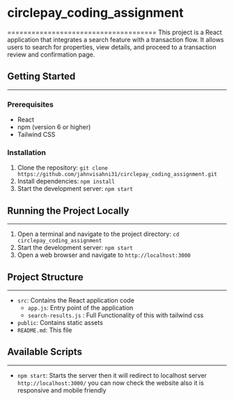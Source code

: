 # circlepay_coding_assignment
=====================================
This project is a React application that integrates a search feature with a transaction flow. It allows users to search for properties, view details, and proceed to a transaction review and confirmation page.

## Getting Started
---------------

### Prerequisites

* React
* npm (version 6 or higher)
* Tailwind CSS

### Installation

1. Clone the repository: `git clone https://github.com/jahnvisahni31/circlepay_coding_assignment.git`
2. Install dependencies: `npm install`
3. Start the development server: `npm start`

## Running the Project Locally
---------------------------

1. Open a terminal and navigate to the project directory: `cd circlepay_coding_assignment`
2. Start the development server: `npm start`
3. Open a web browser and navigate to `http://localhost:3000`

## Project Structure
-------------------

* `src`: Contains the React application code
  + `app.js`: Entry point of the application
  + `search-results.js` : Full Functionality of this with tailwind css
* `public`: Contains static assets
* `README.md`: This file

## Available Scripts
--------------------

* `npm start`: Starts the server
then it will redirect to localhost server `http://localhost:3000/` 
you can now check the website also it is responsive and mobile friendly
